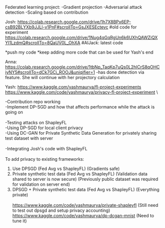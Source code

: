 Federated learning project:
-Gradient projection
-Adversarial attack detection
-Scaling based on contribution

Josh:
https://colab.research.google.com/drive/1h7X8BPx6EP-csB92BLYXb9JJLl-v1PnF#scrollTo=GsJXESEctevc
#old code for experiment
https://colab.research.google.com/drive/1Nug4qGqRgUn6k6UXhQAWZiQXYI1LzdmQ#scrollTo=8QaUV0L_OhXA
#AIJack: latest code

*push my code
*keep adding more code that can be used for Yash's end 


Anna:
https://colab.research.google.com/drive/1tbNp_TaqKp7uQs0L2hlCrS8qOHCiyNY5#scrollTo=dCk7GCi_ROOJ&uniqifier=1
-has done detection via feature. She will continue with her projectory calculation

Yash:
https://www.kaggle.com/yashmaurya/fl-project-experiments \
https://www.kaggle.com/code/yashmaurya/privacy-fl-project-experiment \

-Contribution repo working\
-Implement DP-SGD and how that affects performance while the attack is going on\
\
-Testing attacks on ShapleyFL\
-Using DP-SGD for local client privacy\
-Using DC-GAN for Private Synthetic Data Generation for privately sharing test dataset with server\
\
-Integrating Josh's code with ShapleyFL\
\
To add privacy to existing frameworks:
1) Use DPSGD (Fed Avg vs ShapleyFL) (Gradients safe)
2) Private synthetic test data (Fed Avg vs ShapleyFL) (Validation data shared to server is now secure) (Previously public dataset was required for validation on server end)
3) DPSGD + Private synthetic test data (Fed Avg vs ShapleyFL) (Everything private) \
\
https://www.kaggle.com/code/yashmaurya/private-shapleyfl (Still need to test out dpsgd and setup privacy accounting)\
https://www.kaggle.com/code/yashmaurya/dp-dcgan-mnist (Need to tune it)
